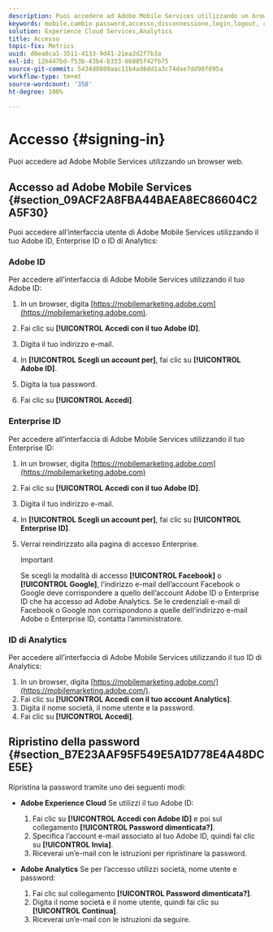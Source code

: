 ```yaml
---
description: Puoi accedere ad Adobe Mobile Services utilizzando un browser web.
keywords: mobile,cambio password,accesso,disconnessione,login,logout, connessione,accedere
solution: Experience Cloud Services,Analytics
title: Accesso
topic-fix: Metrics
uuid: d6ea0ca1-3511-4133-9d41-21ea2d2f7b3a
exl-id: 12b447bd-f53b-43b4-b333-6b805f42fb75
source-git-commit: 5434d8809aac11b4ad6dd1a3c74dae7dd98f095a
workflow-type: tm+mt
source-wordcount: '358'
ht-degree: 100%

---
```


# Accesso {#signing-in}

Puoi accedere ad Adobe Mobile Services utilizzando un browser web.

## Accesso ad Adobe Mobile Services {#section_09ACF2A8FBA44BAEA8EC86604C2A5F30}

Puoi accedere all’interfaccia utente di Adobe Mobile Services utilizzando il tuo Adobe ID, Enterprise ID o ID di Analytics:

### Adobe ID

Per accedere all’interfaccia di Adobe Mobile Services utilizzando il tuo Adobe ID:

1. In un browser, digita [https://mobilemarketing.adobe.com](https://mobilemarketing.adobe.com).
1. Fai clic su **[!UICONTROL Accedi con il tuo Adobe ID]**.
1. Digita il tuo indirizzo e-mail.
1. In **[!UICONTROL Scegli un account per]**, fai clic su **[!UICONTROL Adobe ID]**.

1. Digita la tua password.
1. Fai clic su **[!UICONTROL Accedi]**.


### Enterprise ID

Per accedere all’interfaccia di Adobe Mobile Services utilizzando il tuo Enterprise ID:

1. In un browser, digita [https://mobilemarketing.adobe.com](https://mobilemarketing.adobe.com)
1. Fai clic su **[!UICONTROL Accedi con il tuo Adobe ID]**.
1. Digita il tuo indirizzo e-mail.
1. In **[!UICONTROL Scegli un account per]**, fai clic su **[!UICONTROL Enterprise ID]**.

1. Verrai reindirizzato alla pagina di accesso Enterprise.

   >[!IMPORTANT]
   >
   >Se scegli la modalità di accesso **[!UICONTROL Facebook]** o **[!UICONTROL Google]**, l’indirizzo e-mail dell’account Facebook o Google deve corrispondere a quello dell’account Adobe ID o Enterprise ID che ha accesso ad Adobe Analytics. Se le credenziali e-mail di Facebook o Google non corrispondono a quelle dell’indirizzo e-mail Adobe o Enterprise ID, contatta l’amministratore.

### ID di Analytics

Per accedere all’interfaccia di Adobe Mobile Services utilizzando il tuo ID di Analytics:

1. In un browser, digita [https://mobilemarketing.adobe.com/](https://mobilemarketing.adobe.com/).
1. Fai clic su **[!UICONTROL Accedi con il tuo account Analytics]**.
1. Digita il nome società, il nome utente e la password.
1. Fai clic su **[!UICONTROL Accedi]**.

## Ripristino della password {#section_B7E23AAF95F549E5A1D778E4A48DCE5E}

Ripristina la password tramite uno dei seguenti modi:

* **Adobe Experience Cloud** Se utilizzi il tuo Adobe ID:

   1. Fai clic su **[!UICONTROL Accedi con Adobe ID]** e poi sul collegamento **[!UICONTROL Password dimenticata?]**.
   1. Specifica l’account e-mail associato al tuo Adobe ID, quindi fai clic su **[!UICONTROL Invia]**.
   1. Riceverai un’e-mail con le istruzioni per ripristinare la password.

* **Adobe Analytics**   Se per l’accesso utilizzi società, nome utente e password:

   1. Fai clic sul collegamento **[!UICONTROL Password dimenticata?]**.
   1. Digita il nome società e il nome utente, quindi fai clic su **[!UICONTROL Continua]**.
   1. Riceverai un’e-mail con le istruzioni da seguire.

